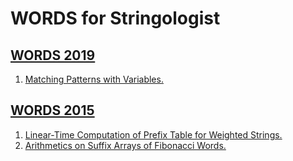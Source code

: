 # WORDS for Stringologist
## [WORDS 2019](https://dblp.org/db/conf/cwords/words2019.html)
  1. [Matching Patterns with Variables.](https://doi.org/10.1007/978-3-030-28796-2_1)  
  
## [WORDS 2015](https://dblp.org/db/conf/cwords/words2015.html)
  1. [Linear-Time Computation of Prefix Table for Weighted Strings.](https://doi.org/10.1007/978-3-319-23660-5_7)  
  2. [Arithmetics on Suffix Arrays of Fibonacci Words.](https://doi.org/10.1007/978-3-319-23660-5_12)  
  